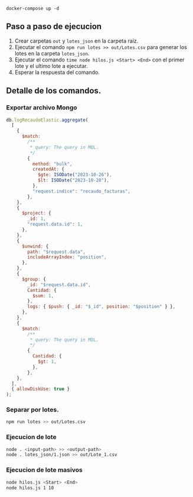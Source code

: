 ```docker-compose up -d```

## Paso a paso de ejecucion
1. Crear carpetas `out` y `lotes_json` en la carpeta raiz.
2. Ejecutar el comando `npm run lotes >> out/Lotes.csv` para generar los lotes en la carpeta `lotes_json`.
3. Ejecutar el comando `time node hilos.js <Start> <End>` con el primer lote y el ultimo lote a ejecutar.
4. Esperar la respuesta del comando.

## Detalle de los comandos.

### Exportar archivo Mongo

```javascript
db.logRecaudoElastic.aggregate(
  [
    {
      $match:
        /**
         * query: The query in MQL.
         */
        {
          method: "bulk",
          createdAt: {
            $gte: ISODate("2023-10-26"),
            $lt: ISODate("2023-10-28"),
          },
          "request.indice": "recaudo_facturas",
        },
    },
    {
      $project: {
        _id: 1,
        "request.data.id": 1,
      },
    },
    {
      $unwind: {
        path: "$request.data",
        includeArrayIndex: "position",
      },
    },
    {
      $group: {
        _id: "$request.data.id",
        Cantidad: {
          $sum: 1,
        },
        logs: { $push: { _id: "$_id", position: "$position" } },
      },
    },
    {
      $match:
        /**
         * query: The query in MQL.
         */
        {
          Cantidad: {
            $gt: 1,
          },
        },
    },
  ],
  { allowDiskUse: true }
);
```

### Separar por lotes.

```bash
npm run lotes >> out/Lotes.csv

```

### Ejecucion de lote

```bash
node . <input-path> >> <output-path>
node . lotes_json/1.json >> out/Lote_1.csv

```

### Ejecucion de lote masivos

```bash
node hilos.js <Start> <End>
node hilos.js 1 10

```